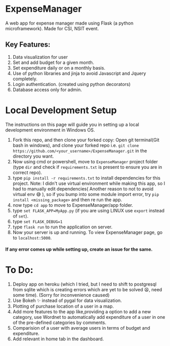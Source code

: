 # ExpenseManager
A web app for expense manager made using Flask (a python microframework).
Made for CSI, NSIT event. 

## Key Features:
1. Data visualization for user
2. Set and add budget for a given month.
3. Set expenditure daily or on a monthly basis.
4. Use of python libraries and jinja to avoid Javascript and Jquery completely.
5. Login authentication. (created using python decorators)
6. Database access only for admin.

# Local Development Setup

The instructions on this page will guide you in setting up a local development
environment in Windows OS.

1. Fork this repo, and then clone your forked copy:
Open git terminal(Git bash in windows), and clone your forked repo i.e. `git clone https://github.com/<your_username>/ExpenseManager.git` in the directory you want.
2. Now using cmd or powershell, move to `ExpenseManager` project folder (type `dir` and check if `requirements.txt` is present to ensure you are in correct repo).
3. type `pip install -r requirements.txt` to install dependencies for this project. Note: I didn't use virtual environment while making this app, so I had to manually edit dependencies( Another reason to not to avoid virtual env 😅 ), so if you bump into some module import error, try `pip install <missing_package>` and then re run the app. 
4. now type `cd app` to move to ExpenseManager/app folder.
5. type `set FLASK_APP=MyApp.py` (if you are using LINUX use `export` instead of `set`).
6. type `set FLASK_DEBUG=1`
7. type `flask run` to run the application on server.
8. Now your server is up and running. To view ExpenseManager page, go to `localhost:5000`.

#### If any error comes up while setting up, create an issue for the same.

# To Do:

1. Deploy app on heroku (which I tried, but I need to shift to postgresql from sqlite which is creating errors which are yet to be solved 😫, need some time). (Sorry for inconvenience caused) 
2. Use Bokeh ✨ instead of pygal for data visualization.
3. Plotting of purchase location of a user in a map.
4. Add more features to the app like,providing a option to add a new category, use Wordnet to automatically add expenditure of a user in one of the pre-defined categories by comments.
5. Comparision of a user with average users in terms of budget and expenditure.
6. Add relevant in home tab in the dashboard.
